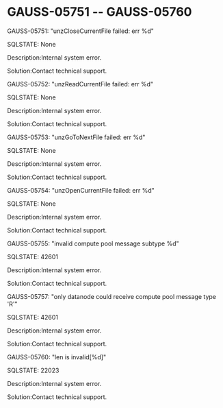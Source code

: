 # GAUSS-05751 -- GAUSS-05760<a name="EN-US_TOPIC_0302073124"></a>

GAUSS-05751: "unzCloseCurrentFile failed: err %d"

SQLSTATE: None

Description:Internal system error.

Solution:Contact technical support.

GAUSS-05752: "unzReadCurrentFile failed: err %d"

SQLSTATE: None

Description:Internal system error.

Solution:Contact technical support.

GAUSS-05753: "unzGoToNextFile failed: err %d"

SQLSTATE: None

Description:Internal system error.

Solution:Contact technical support.

GAUSS-05754: "unzOpenCurrentFile failed: err %d"

SQLSTATE: None

Description:Internal system error.

Solution:Contact technical support.

GAUSS-05755: "invalid compute pool message subtype %d"

SQLSTATE: 42601

Description:Internal system error.

Solution:Contact technical support.

GAUSS-05757: "only datanode could receive compute pool message type 'R'"

SQLSTATE: 42601

Description:Internal system error.

Solution:Contact technical support.

GAUSS-05760: "len is invalid\[%d\]"

SQLSTATE: 22023

Description:Internal system error.

Solution:Contact technical support.

